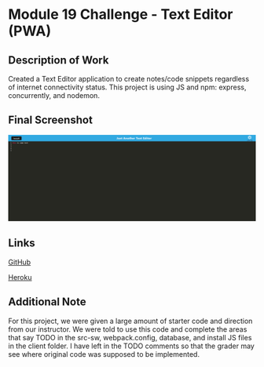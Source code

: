 # Module 19 Challenge - Text Editor (PWA)

## Description of Work
Created a Text Editor application to create notes/code snippets regardless of internet connectivity status. This project is using JS and npm: express, concurrently, and nodemon.

## Final Screenshot
![final screenshot](./Assets/unit19finalscreenshot.png)

## Links
[GitHub](https://github.com/bpavlis/text-editor)

[Heroku](https://text-editor-bp-9dea36ce201f.herokuapp.com/)

## Additional Note
For this project, we were given a large amount of starter code and direction from our instructor. We were told to use this code and complete the areas that say TODO in the src-sw, webpack.config, database, and install JS files in the client folder. I have left in the TODO comments so that the grader may see where original code was supposed to be implemented. 